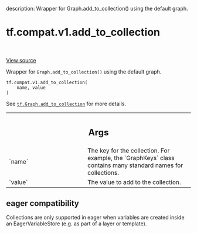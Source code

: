 description: Wrapper for Graph.add_to_collection() using the default graph.

<div itemscope itemtype="http://developers.google.com/ReferenceObject">
<meta itemprop="name" content="tf.compat.v1.add_to_collection" />
<meta itemprop="path" content="Stable" />
</div>

# tf.compat.v1.add_to_collection

<!-- Insert buttons and diff -->

<table class="tfo-notebook-buttons tfo-api nocontent" align="left">

</table>

<a target="_blank" class="external" href="/code/stable/tensorflow/python/framework/ops.py">View source</a>



Wrapper for `Graph.add_to_collection()` using the default graph.


<pre class="devsite-click-to-copy prettyprint lang-py tfo-signature-link">
<code>tf.compat.v1.add_to_collection(
    name, value
)
</code></pre>



<!-- Placeholder for "Used in" -->

See <a href="../../../tf/Graph.md#add_to_collection"><code>tf.Graph.add_to_collection</code></a>
for more details.

<!-- Tabular view -->
 <table class="responsive fixed orange">
<colgroup><col width="214px"><col></colgroup>
<tr><th colspan="2"><h2 class="add-link">Args</h2></th></tr>

<tr>
<td>
`name`<a id="name"></a>
</td>
<td>
The key for the collection. For example, the `GraphKeys` class
contains many standard names for collections.
</td>
</tr><tr>
<td>
`value`<a id="value"></a>
</td>
<td>
The value to add to the collection.
</td>
</tr>
</table>




 <section><devsite-expandable expanded>
 <h2 class="showalways">eager compatibility</h2>

Collections are only supported in eager when variables are created inside
an EagerVariableStore (e.g. as part of a layer or template).

 </devsite-expandable></section>

